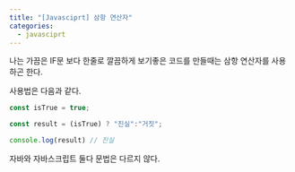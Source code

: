 ```yaml
---
title: "[Javasciprt] 삼항 연산자"
categories: 
  - javasciprt
---
```


나는 가끔은 IF문 보다 한줄로 깔끔하게 보기좋은 코드를 만들때는 삼항 연산자를 사용하곤 한다.

사용법은 다음과 같다.

``` javascript
const isTrue = true;

const result = (isTrue) ? "진실":"거짓";

console.log(result) // 진실
```

자바와 자바스크립트 둘다 문법은 다르지 않다.